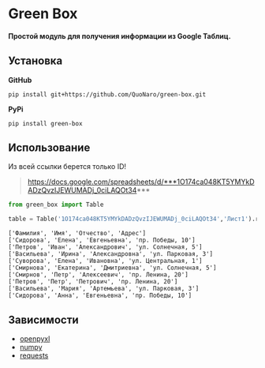 # Green Box 
#### Простой модуль для получения информации из Google Таблиц.

## Установка
**GitHub**
```
pip install git+https://github.com/QuoNaro/green-box.git
```
**PyPi**
```
pip install green-box
```

## **Использование**
Из всей ссылки берется только ID!
>https://docs.google.com/spreadsheets/d/***1O174ca048KT5YMYkDADzQvzIJEWUMADj_0ciLAQOt34***


```python
from green_box import Table

table = Table('1O174ca048KT5YMYkDADzQvzIJEWUMADj_0ciLAQOt34','Лист1').rows

```
```
['Фамилия', 'Имя', 'Отчество', 'Адрес']
['Сидорова', 'Елена', 'Евгеньевна', 'пр. Победы, 10']
['Петров', 'Иван', 'Александрович', 'ул. Солнечная, 5']
['Васильева', 'Ирина', 'Александровна', 'ул. Парковая, 3']
['Суворова', 'Елена', 'Ивановна', 'ул. Центральная, 1']
['Смирнова', 'Екатерина', 'Дмитриевна', 'ул. Солнечная, 5']
['Смирнов', 'Петр', 'Алексеевич', 'пр. Ленина, 20']
['Петров', 'Петр', 'Петрович', 'пр. Ленина, 20']
['Васильева', 'Мария', 'Артемьева', 'ул. Парковая, 3']
['Сидорова', 'Анна', 'Евгеньевна', 'пр. Победы, 10']
```
## Зависимости
- [openpyxl](https://github.com/shshe/openpyxl)
- [numpy](https://github.com/numpy/numpy)
- [requests](https://github.com/psf/requests)